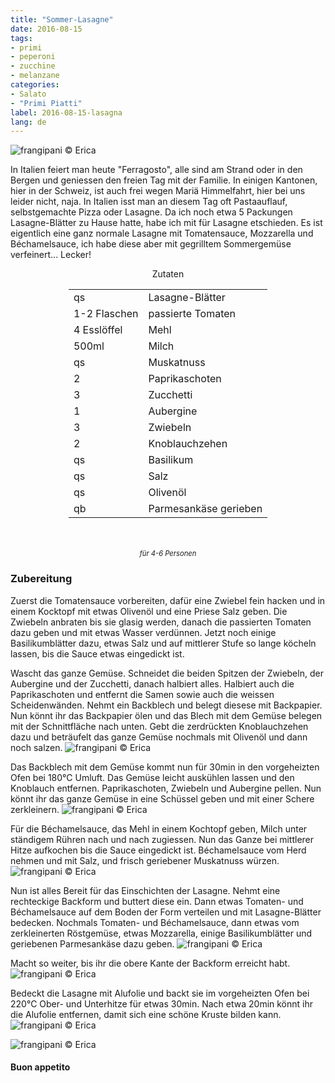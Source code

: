 ```yaml
---
title: "Sommer-Lasagne"
date: 2016-08-15
tags:
- primi
- peperoni
- zucchine
- melanzane
categories:
- Salato
- "Primi Piatti"
label: 2016-08-15-lasagna
lang: de
---
```

![](../2016-08-15-lasagna-estiva/header.jpg "frangipani © Erica")

In Italien feiert man heute "Ferragosto", alle sind am Strand oder in den Bergen und geniessen den freien Tag mit der Familie. In einigen Kantonen, hier in der Schweiz, ist auch frei wegen Mariä Himmelfahrt, hier bei uns leider nicht, naja. In Italien isst man an diesem Tag oft Pastaauflauf, selbstgemachte Pizza oder Lasagne. Da ich noch etwa 5 Packungen Lasagne-Blätter zu Hause hatte, habe ich mit für Lasagne etschieden. Es ist eigentlich eine ganz normale Lasagne mit Tomatensauce, Mozzarella und Béchamelsauce, ich habe diese aber mit gegrilltem Sommergemüse verfeinert... Lecker!

<div id="wrapper" style="text-align: center">
  <div id="yourdiv" style="display: inline-block;">
    <div class="ingredients">
      <div class="ingredients-title">Zutaten</div>
      <table>
        <tbody>
          </tr>
          <tr>
            <td>qs</td>
            <td>Lasagne-Blätter</td>
          </tr>
          <tr>
            <td>1-2 Flaschen</td>
            <td>passierte Tomaten</td>
          </tr>
          <tr>
            <td>4 Esslöffel</td>
            <td>Mehl</td>
          </tr>      
          <tr>
            <td>500ml</td>
            <td>Milch</td>
          </tr>
          <tr>
            <td>qs</td>
            <td>Muskatnuss</td>
          </tr>
          <tr>
            <td>2</td>
            <td>Paprikaschoten</td>
          </tr>
          <tr>
            <td>3</td>
            <td>Zucchetti</td>
          </tr>
          <tr>
            <td>1</td>
            <td>Aubergine</td>
          </tr>
          <tr>
            <td>3</td>
            <td>Zwiebeln</td>
          </tr>
          <tr>
            <td>2</td>
            <td>Knoblauchzehen</td>
          </tr>
          <tr>
            <td>qs</td>
            <td>Basilikum</td>
          </tr>
          <tr>
            <td>qs</td>
            <td>Salz</td>
          </tr>
          <tr>
            <td>qs</td>
            <td>Olivenöl</td>
          </tr>
          <tr>
            <td>qb</td>
            <td>Parmesankäse gerieben</td>        
          </tr>
        </tbody>
      </table>
      <br></br>
      <i class="pull-right" style="font-size: 80%;">für 4-6 Personen</i>
    </div>
  </div>
</div>


<h3>
  <font color="grey">
    <i class="fa fa-cogs"></i>
  </font> Zubereitung
</h3>

Zuerst die Tomatensauce vorbereiten, dafür eine Zwiebel fein hacken und in einem Kocktopf mit etwas Olivenöl und eine Priese Salz geben. Die Zwiebeln anbraten bis sie glasig werden, danach die passierten Tomaten dazu geben und mit etwas Wasser verdünnen. Jetzt noch einige Basilikumblätter dazu, etwas Salz und auf mittlerer Stufe so lange köcheln lassen, bis die Sauce etwas eingedickt ist.

Wascht das ganze Gemüse. Schneidet die beiden Spitzen der Zwiebeln, der Aubergine und der Zucchetti, danach halbiert alles. Halbiert auch die Paprikaschoten und entfernt die Samen sowie auch die weissen Scheidenwänden. Nehmt ein Backblech und belegt diesese mit Backpapier. Nun könnt ihr das Backpapier ölen und das Blech mit dem Gemüse belegen mit der Schnittfläche nach unten. Gebt die zerdrückten Knoblauchzehen dazu und beträufelt das ganze Gemüse nochmals mit Olivenöl und dann noch salzen.
![](../2016-08-15-lasagna-estiva/verdure.jpg "frangipani © Erica")

Das Backblech mit dem Gemüse kommt nun für 30min in den vorgeheizten Ofen bei 180°C Umluft. Das Gemüse leicht auskühlen lassen und den Knoblauch entfernen. Paprikaschoten, Zwiebeln und Aubergine pellen. Nun könnt ihr das ganze Gemüse in eine Schüssel geben und mit einer Schere zerkleinern.
![](../2016-08-15-lasagna-estiva/verduretagliate.jpg "frangipani © Erica")

Für die Béchamelsauce, das Mehl in einem Kochtopf geben, Milch unter ständigem Rühren nach und nach zugiessen. Nun das Ganze bei mittlerer Hitze aufkochen bis die Sauce eingedickt ist. Béchamelsauce vom Herd nehmen und mit Salz, und frisch geriebener Muskatnuss würzen.
![](../2016-08-15-lasagna-estiva/besciamella.jpg "frangipani © Erica")

Nun ist alles Bereit für das Einschichten der Lasagne. Nehmt eine rechteckige Backform und buttert diese ein. Dann etwas Tomaten- und Béchamelsauce auf dem Boden der Form verteilen und mit Lasagne-Blätter bedecken. Nochmals Tomaten- und Béchamelsauce, dann etwas vom zerkleinerten Röstgemüse, etwas Mozzarella, einige Basilikumblätter und geriebenen Parmesankäse dazu geben.
![](../2016-08-15-lasagna-estiva/comporre.jpg "frangipani © Erica")

Macht so weiter, bis ihr die obere Kante der Backform erreicht habt.
![](../2016-08-15-lasagna-estiva/teglia.jpg "frangipani © Erica")

Bedeckt die Lasagne mit Alufolie und backt sie im vorgeheizten Ofen bei 220°C Ober- und Unterhitze für etwas 30min. Nach etwa 20min könnt ihr die Alufolie entfernen, damit sich eine schöne Kruste bilden kann.
![](../2016-08-15-lasagna-estiva/risultato1.jpg "frangipani © Erica")

![](../2016-08-15-lasagna-estiva/risultato2.jpg "frangipani © Erica")

<h4>Buon appetito
  <font color="red">
    <i class="fa fa-smile-o"></i>
  </font>
</h4>
